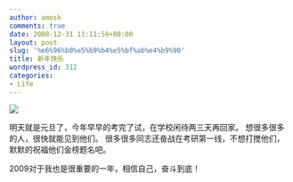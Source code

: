 ```yaml
---
author: amosk
comments: true
date: 2008-12-31 11:11:59+00:00
layout: post
slug: '%e6%96%b0%e5%b9%b4%e5%bf%ab%e4%b9%90'
title: 新年快乐
wordpress_id: 312
categories:
- Life
---
```


![](http://www.qqshi.com.cn/f/6073620061226100843.gif)


明天就是元旦了，今年早早的考完了试，在学校闲待两三天再回家。
想很多很多的人，很快就能见到他们。
很多很多同志还奋战在考研第一线，不想打搅他们，默默的祝福他们金榜题名吧。

2009对于我也是很重要的一年，相信自己，奋斗到底！
